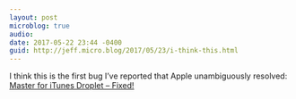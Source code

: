 ```yaml
---
layout: post
microblog: true
audio: 
date: 2017-05-22 23:44 -0400
guid: http://jeff.micro.blog/2017/05/23/i-think-this.html
---
```

I think this is the first bug I’ve reported that Apple unambiguously resolved: [Master for iTunes Droplet – Fixed!](https://jeffvautin.com/2017/05/mastered-for-itunes-droplet-fixed/)
